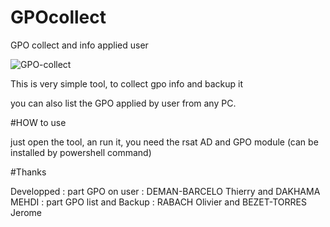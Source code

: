 # GPOcollect
GPO collect and info applied user

![GPO-collect](https://user-images.githubusercontent.com/49924401/90909948-da1c0f80-e3d6-11ea-9827-9a66bcdbb97c.gif)


This is very simple tool, to collect gpo info and backup it

you can also list the GPO applied by user from any PC.

#HOW to use 

just open the tool, an run it, you need the rsat AD and GPO module (can be installed by powershell command)

#Thanks 

Developped : part GPO on user : DEMAN-BARCELO Thierry and DAKHAMA MEHDI
           : part GPO list and Backup : RABACH Olivier and BEZET-TORRES Jerome
